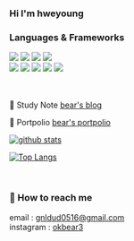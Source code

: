 ### Hi I'm hweyoung 
<!-- <br>

[![Hits](https://hits.seeyoufarm.com/api/count/incr/badge.svg?url=https%3A%2F%2Fgithub.com%2Fhweyoung&count_bg=%23D785EB&title_bg=%23901892&icon=&icon_color=%23E7E7E7&title=hits&edge_flat=false)](https://hits.seeyoufarm.com) -->


### Languages & Frameworks
<div>
  <img src="https://img.shields.io/badge/java-007396?style=for-the-badge&logo=java&logoColor=white">
  <img src="https://img.shields.io/badge/python-3776AB?style=for-the-badge&logo=python&logoColor=white">
  <img src="https://img.shields.io/badge/c++-00599C?style=for-the-badge&logo=c%2B%2B&logoColor=white">
  <img src="https://img.shields.io/badge/mysql-4479A1?style=for-the-badge&logo=mysql&logoColor=white">
  <br>
  <img src="https://img.shields.io/badge/spring-6DB33F?style=for-the-badge&logo=spring&logoColor=white">
  <img src="https://img.shields.io/badge/github-181717?style=for-the-badge&logo=github&logoColor=white">
  <img src="https://img.shields.io/badge/linux-FCC624?style=for-the-badge&logo=linux&logoColor=black">
  <img src="https://img.shields.io/badge/aws-232F3E?style=for-the-badge&logo=aws&logoColor=white">
  <img src="https://img.shields.io/badge/apache tomcat-F8DC75?style=for-the-badge&logo=apachetomcat&logoColor=white">
</div>

<br>
<br>


🐻 Study Note 
<a href="https://okbear3.tistory.com/">bear's blog</a>

🐻 Portpolio
<a href="https://www.notion.so/e9eb50c4ab0d4095b424907a8aa707f6">bear's portpolio</a>


[![github stats](https://github-readme-stats.vercel.app/api?username=hweyoung&show_icons=true&hide_border=true)](https://github.com/hweyoung)

[![Top Langs](https://github-readme-stats.vercel.app/api/top-langs/?username=hweyoung&langs_count=10&layout=compact&theme=dracula)](https://github.com/hweyoung/hweyoung)

<!-- [![solved.ac tier](http://mazassumnida.wtf/api/generate_badge?boj=okbear3)](https://solved.ac/okbear3) -->

<br>


<!-- ![snake gif](https://github.com/hweyoung/hweyoung/blob/output/github-contribution-grid-snake.gif) -->


### 🐻 How to reach me<br>
email : gnldud0516@gmail.com <br>
instagram : <a href="https://www.instagram.com/okbear3/">okbear3</a>

